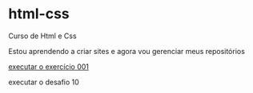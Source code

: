 # html-css
 Curso de Html e Css

 Estou aprendendo a criar sites e agora vou gerenciar meus repositórios


<a href="https://HigorVezaro.github.io/html-css/exercicios/ex001/index.html"> executar o exercício 001</a>

<a hredf="https://HigorVezaro.github.io/html-css/exercicios/d10g/android.html"> executar o desafio 10 </a>